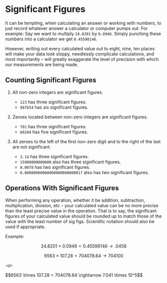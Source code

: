 Significant Figures
====================

It can be tempting, when calculating an answer or working with numbers, to just record whatever answer a calculator or computer pumps out. For example: Say we want to multiply `24.8201` by `0.0946`. Simply punching these numbers into a calculator we get `0.45598146`.

However, writing out every calculated value out to eight, nine, ten places will make your data look sloppy, needlessly complicate calculations, and most importantly – will greatly exaggerate the level of precision with which our measurements are being made.


Counting Significant Figures
----------------------------

1. All non-zero integers are significant figures.
    * `123` has three significant figures.
    * `987654` has six significant figures.


2. Zeroes located between non-zero integers are significant figures.
    * `701` has three significant figures.
    * `60204` has five significant figures.


3. All zeroes to the left of the first non-zero digit and to the right of the last are not significant.
    * `3.14` has three significant figures.
    * `15900000000000` also has three significant figures.
    * `0.0078` has two significant figures.
    * `0.00000000000000000000000017` also has two significant figures.


Operations With Significant Figures
--------------------------------

When performing any operation, whether it be addition, subtraction, multiplication, division, etc – your calculated value can be no more precise than the least precise value in the operation. That is to say, the significant figures of your calculated value should be rounded up to match those of the value with the least number of sig figs. Scientific notation should also be used if appropriate.

Example: 

$$24.8201 \times 0.0946 = 0.45598146 \rightarrow .0456$$

$$6563 \times 107.28 = 704078.64 \rightarrow 704100$$
<p class="text-center">-or-</p>
$$6563 \times 107.28 = 704078.64 \rightarrow 7.041 \times 10^5$$
